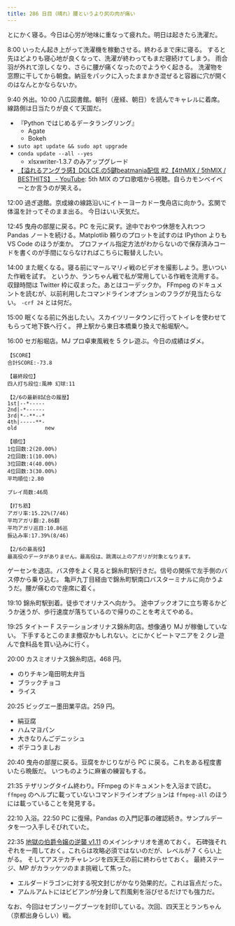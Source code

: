 ```yaml
---
title: 286 日目（晴れ）腰というより尻の肉が痛い
---
```


とにかく寝る。今日は心労が地味に重なって疲れた。明日は起きたら洗濯だ。

8:00 いったん起き上がって洗濯機を稼動させる。終わるまで床に寝る。
すると先ほどよりも寝心地が良くなって、洗濯が終わってもまだ寝続けてしまう。
雨合羽が外れて涼しくなり、さらに腰が痛くなったのでようやく起きる。
洗濯物を窓際に干してから朝食。納豆をパックに入ったままかき混ぜると容器に穴が開くのはなんとかならないか。

9:40 外出。10:00 八広図書館。朝刊（産経、朝日）を読んでキャレルに着席。線路側は日当たりが良くて天国だ。

* 『Python ではじめるデータラングリング』
  * Agate
  * Bokeh
* `suto apt update && sudo apt upgrade`
* `conda update --all --yes`
  * xlsxwriter-1.3.7 のみアップグレード
* [【溢れるアングラ感】DOLCE.の5鍵beatmania配信 &num;2【4thMIX / 5thMIX / BESTHITS】 - YouTube](https://www.youtube.com/watch?v=eyDwnVi0gsc):
  5th MIX のプロ歌唱から視聴。自らカモンベイベーとか言うのが笑える。

12:00 過ぎ退館。京成線の線路沿いにイトーヨーカドー曳舟店に向かう。玄関で体温を計ってそのまま出る。
今日はいい天気だ。

12:45 曳舟の部屋に戻る。PC を元に戻す。途中でおやつ休憩を入れつつ
Pandas ノートを続ける。Matplotlib 頼りのプロットを試すのは IPython よりも VS Code のほうが楽か。
プロファイル指定方法がわからないので保存済みコードを書くのが手間にならなければこちらに鞍替えしたい。

14:00 また眠くなる。寝る前にマールマリィ戦のビデオを撮影しよう。思いついた作戦を試す。
というか、ランちゃん戦で私が常用している作戦を流用する。収録時間は Twitter 枠に収まった。あとはコーデックか。
FFmpeg のドキュメントを読むが、以前利用したコマンドラインオプションのフラグが見当たらない。
`-crf 24` とは何だ。

15:00 眠くなる前に外出したい。スカイツリータウンに行ってトイレを使わせてもらって地下鉄へ行く。
押上駅から東日本橋乗り換えで船堀駅へ。

16:00 セガ船堀店。MJ プロ卓東風戦を 5 クレ遊ぶ。今日の成績はダメ。

```text
【SCORE】
合計SCORE:-73.8

【最終段位】
四人打ち段位:風神 幻球:11

【2/6の最新8試合の履歴】
1st|--*-----
2nd|-*------
3rd|*--**--*
4th|-----**-
old         new

【順位】
1位回数:2(20.00%)
2位回数:1(10.00%)
3位回数:4(40.00%)
4位回数:3(30.00%)
平均順位:2.80

プレイ局数:46局

【打ち筋】
アガリ率:15.22%(7/46)
平均アガリ翻:2.86翻
平均アガリ巡目:10.86巡
振込み率:17.39%(8/46)

【2/6の最高役】
最高役のデータがありません。最高役は、跳満以上のアガリが対象となります。
```

ゲーセンを退店。バス停をよく見ると錦糸町駅行きだ。信号の関係で左手側のバス停から乗り込む。
亀戸九丁目経由で錦糸町駅南口バスターミナルに向かうようだ。腰が痛むので座席に着く。

19:10 錦糸町駅到着。徒歩でオリナスへ向かう。
途中ブックオフに立ち寄るかどうか迷うが、歩行速度が落ちているので帰りのことを考えてやめる。

19:25 タイトー F ステーションオリナス錦糸町店。想像通り MJ が稼働していない。
下手するとこのまま撤収かもしれない。とにかくビートマニアを 2 クレ遊んで食料品を買い込みに行く。

20:00 カスミオリナス錦糸町店。468 円。

* のりチキン竜田明太弁当
* ブラックチョコ
* ライス

20:25 ビッグエー墨田業平店。259 円。

* 絹豆腐
* ハムマヨパン
* 大きなりんごデニッシュ
* ポテコうましお

20:40 曳舟の部屋に戻る。豆腐をかじりながら PC に戻る。これをある程度書いたら晩飯だ。
いつものように麻雀の練習もする。

21:35 テザリングタイム終わり。FFmpeg のドキュメントを入浴まで読む。
`ffmpeg` のヘルプに載っていないコマンドラインオプションは
`ffmpeg-all` のほうには載っていることを発見する。

22:10 入浴。22:50 PC に復帰。Pandas の入門記事の確認続き。サンプルデータを一つ入手しそびれていた。

22:35 [地獄の伯爵令嬢の逆襲 v1.11][bshf21a] のメインシナリオを進めておく。
石碑強それぞれを一周しておく。これらは攻略必須ではないのだが、レベルが 7 くらい上がる。
そしてアステカチャレンジを四天王の前に終わらせておく。
最終ステージ、MP がカラッケツのまま挑戦して焦った。

* エルダードラゴンに対する呪文封じがかなり効果的だ。これは盲点だった。
* アムルアムトにはビビアンが分身して烈風剣を浴びせるだけでも強力だ。

なお、今回はセブンリーグブーツを封印している。次回、四天王とランちゃん（京都出身らしい）戦。

[bshf21a]: https://www.freem.ne.jp/win/game/24805
